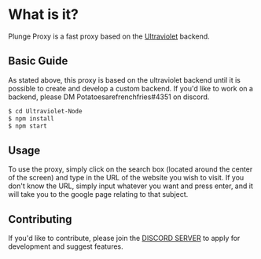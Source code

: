 # What is it?

Plunge Proxy is a fast proxy based on the [Ultraviolet](https://github.com/titaniumnetwork-dev/Ultraviolet) backend.

## Basic Guide
As stated above, this proxy is based on the ultraviolet backend until it is possible to create and develop a custom backend. If you'd like to work on a backend, please DM Potatoesarefrenchfries#4351 on discord.


```bash
$ cd Ultraviolet-Node
$ npm install
$ npm start
```

## Usage
To use the proxy, simply click on the search box (located around the center of the screen) and type in the URL of the website you wish to visit. If you don't know the URL, simply input whatever you want and press enter, and it will take you to the google page relating to that subject.

## Contributing

If you'd like to contribute, please join the [DISCORD SERVER](https://discord.gg/UdG8NtGV96) to apply for development and suggest features.
